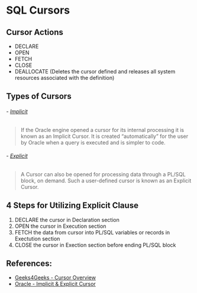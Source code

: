 # SQL Cursors

## Cursor Actions
- DECLARE
- OPEN
- FETCH 
- CLOSE
- DEALLOCATE (Deletes the cursor defined and releases all system resources associated with the definition)


## Types of Cursors 

###### - [Implicit](https://www.geeksforgeeks.org/cursors-in-pl-sql/) 
> If the Oracle engine opened a cursor for its internal processing it is known as an Implicit Cursor. It is created “automatically” for the user by Oracle when a query is executed and is simpler to code.

###### - [Explicit](https://www.geeksforgeeks.org/cursors-in-pl-sql/)
> A Cursor can also be opened for processing data through a PL/SQL block, on demand. Such a user-defined cursor is known as an Explicit Cursor.


## 4 Steps for Utilizing Explicit Clause
1. DECLARE the cursor in Declaration section
2. OPEN the cursor in Execution section
3. FETCH the data from cursor into PL/SQL variables or records in Exectution section
4. CLOSE the cursor in Exection section before ending PL/SQL block








## References: 
- [Geeks4Geeks - Cursor Overview](https://www.geeksforgeeks.org/cursors-in-pl-sql/)
- [Oracle - Implicit & Explicit Cursor](https://docs.oracle.com/database/121/LNPLS/static.htm#LNPLS99956)
